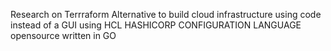 Research on Terrraform 
Alternative to build cloud infrastructure using code instead of a GUI 
using HCL HASHICORP CONFIGURATION LANGUAGE
opensource written in GO
